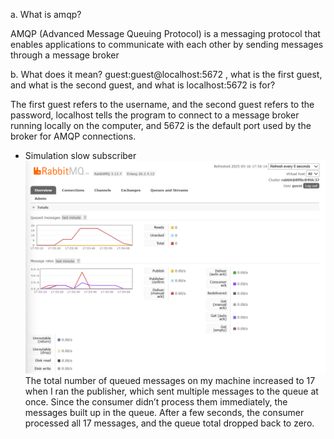 a. What is amqp? 

AMQP (Advanced Message Queuing Protocol) is a messaging protocol that enables applications to communicate with each other by sending messages through a message broker 

b. What does it mean? guest:guest@localhost:5672 , what is the first guest, and what is the second guest, and what is localhost:5672 is for?

The first guest refers to the username, and the second guest refers to the password, localhost tells the program to connect to a message broker running locally on the computer, and 5672 is the default port used by the broker for AMQP connections.

- Simulation slow subscriber
![simulationslowsubscriber.png](images/simulationslowsubscriber.png)
  The total number of queued messages on my machine increased to 17 when I ran the publisher, which sent multiple messages to the queue at once. Since the consumer didn’t process them immediately, the messages built up in the queue. After a few seconds, the consumer processed all 17 messages, and the queue total dropped back to zero.